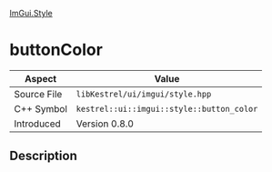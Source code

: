 [ImGui.Style](index)
# buttonColor
| Aspect | Value |
| --- | --- |
| Source File | `libKestrel/ui/imgui/style.hpp` |
| C++ Symbol | `kestrel::ui::imgui::style::button_color` |
| Introduced | Version 0.8.0 |
## Description

